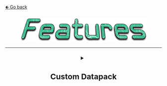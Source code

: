 <a href="../../">🡸 Go back</a>

<h4 id="main" align="center">
    <img src="images/Features.png" alt="main" align="center">
</h4>

___

<strong>
<h3 align="center">
<details>
    <summary><h2>Custom Datapack</h2></summary>
    <ul>
        <li>
            Custom Worlds
        </li>
        <li>
            Custom Join Effect
        </li>
        <li>
            Custom Effects
        </li>
    </ul>
</details>
</h3>
<strong>